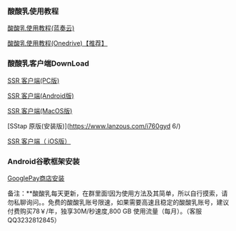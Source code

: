 ### 酸酸乳使用教程
[酸酸乳使用教程(蓝奏云)](https://www.lanzous.com/b258733)

[酸酸乳使用教程(Onedrive)【推荐】](https://1drv.ms/f/s!AmWIHMwCirfbc415hslnRCrXp5s)

### 酸酸乳客户端DownLoad
[SSR 客户端(PC版)](https://www.lanzous.com/i73z5mh
)

[SSR 客户端(Android版)](https://www.lanzous.com/i131n0d
)

[SSR 客户端(MacOS版)](https://dlc.ssrshare.xyz/list/32584/)

[SStap 原版(安装版)](https://www.lanzous.com/i760gyd
6/)

[SSR 客户端（ iOS版）](https://www.lanzous.com/i131n6j
)

### Android谷歌框架安装
[GooglePay商店安装](https://www.lanzous.com/b385143/)

备注：**酸酸乳每天更新，在群里面!因为使用方法及其简单，所以自行摸索，请勿私聊询问。。免费的酸酸乳账号限速，如果需要高速且稳定的酸酸乳账号，建议付费购买78￥/年，独享30M/秒速度,800 GB 使用流量（每月）。（客服QQ3232812845）
